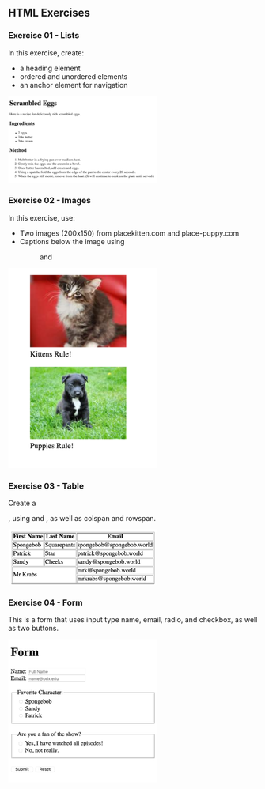 ## HTML Exercises

### Exercise 01 - Lists

In this exercise, create:

- a heading element
- ordered and unordered elements
- an anchor element for navigation

<img src="../../assets/html-ex01-lists.png" width=300>

### Exercise 02 - Images

In this exercise, use:

- Two images (200x150) from placekitten.com and place-puppy.com
- Captions below the image using <figure> and <figcaption>
  
<img src="../../assets/html-ex02-images.png" width=300>

### Exercise 03 - Table

Create a <table>, using <thead> and <tbody>, as well as colspan and rowspan.

<img src="../../assets/html-ex03-table.png" width=300>

### Exercise 04 - Form

This is a form that uses input type name, email, radio, and checkbox, as well as two buttons.

<img src="../../assets/html-ex04-form.png" width=300>

